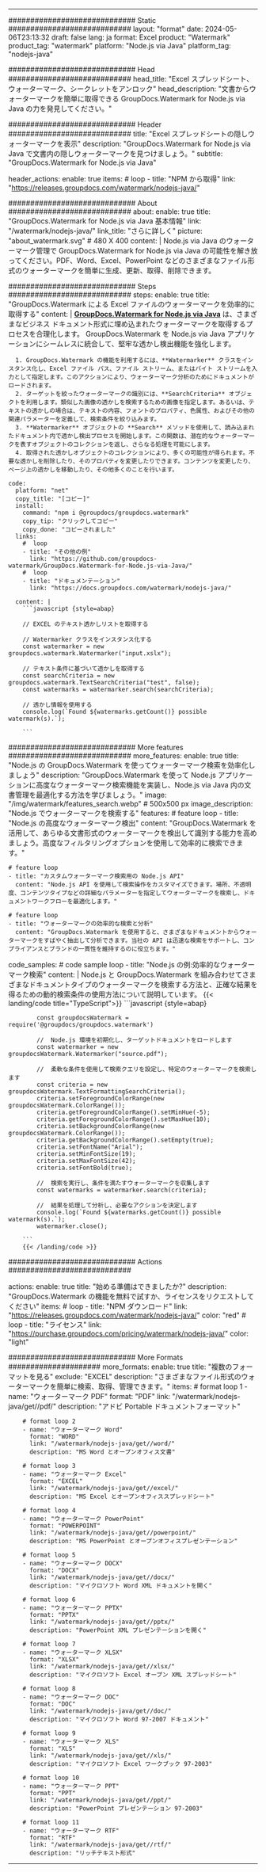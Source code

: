 
---
############################# Static ############################
layout: "format"
date:  2024-05-06T23:13:32
draft: false
lang: ja
format: Excel
product: "Watermark"
product_tag: "watermark"
platform: "Node.js via Java"
platform_tag: "nodejs-java"

############################# Head ############################
head_title: "Excel スプレッドシート、ウォーターマーク、シークレットをアンロック"
head_description: "文書からウォーターマークを簡単に取得できる GroupDocs.Watermark for Node.js via Java の力を発見してください。"

############################# Header ############################
title: "Excel スプレッドシートの隠しウォーターマークを表示" 
description: "GroupDocs.Watermark for Node.js via Java で文書内の隠しウォーターマークを見つけましょう。"
subtitle: "GroupDocs.Watermark for Node.js via Java" 

header_actions:
  enable: true
  items:
    #  loop
    - title: "NPM から取得"
      link: "https://releases.groupdocs.com/watermark/nodejs-java/"
      
############################# About ############################
about:
    enable: true
    title: "GroupDocs.Watermark for Node.js via Java 基本情報"
    link: "/watermark/nodejs-java/"
    link_title: "さらに詳しく"
    picture: "about_watermark.svg" # 480 X 400
    content: |
       Node.js via Java のウォーターマーク管理で GroupDocs.Watermark for Node.js via Java の可能性を解き放ってください。PDF、Word、Excel、PowerPoint などのさまざまなファイル形式のウォーターマークを簡単に生成、更新、取得、削除できます。

############################# Steps ############################
steps:
    enable: true
    title: "GroupDocs.Watermark による Excel ファイルのウォーターマークを効率的に取得する"
    content: |
      **[GroupDocs.Watermark for Node.js via Java](https://products.groupdocs.com/watermark/nodejs-java/)** は、さまざまなビジネス ドキュメント形式に埋め込まれたウォーターマークを取得するプロセスを合理化します。 GroupDocs.Watermark を Node.js via Java アプリケーションにシームレスに統合して、堅牢な透かし検出機能を強化します。
      
      1. GroupDocs.Watermark の機能を利用するには、**Watermarker** クラスをインスタンス化し、Excel ファイル パス、ファイル ストリーム、またはバイト ストリームを入力として指定します。このアクションにより、ウォーターマーク分析のためにドキュメントがロードされます。
      2. ターゲットを絞ったウォーターマークの識別には、**SearchCriteria** オブジェクトを利用します。類似した画像の透かしを検索するための画像を指定します。あるいは、テキストの透かしの場合は、テキストの内容、フォントのプロパティ、色属性、およびその他の関連パラメーターを定義して、検索条件を絞り込みます。
      3. **Watermarker** オブジェクトの **Search** メソッドを使用して、読み込まれたドキュメント内で透かし検出プロセスを開始します。この関数は、潜在的なウォーターマークを表すオブジェクトのコレクションを返し、さらなる処理を可能にします。
      4. 取得された透かしオブジェクトのコレクションにより、多くの可能性が得られます。不要な透かしを削除したり、そのプロパティを変更したりできます。コンテンツを変更したり、ページ上の透かしを移動したり、その他多くのことを行います。
   
    code:
      platform: "net"
      copy_title: "[コピー]"
      install:
        command: "npm i @groupdocs/groupdocs.watermark"
        copy_tip: "クリックしてコピー"
        copy_done: "コピーされました"
      links:
        #  loop
        - title: "その他の例"
          link: "https://github.com/groupdocs-watermark/GroupDocs.Watermark-for-Node.js-via-Java/"
        #  loop
        - title: "ドキュメンテーション"
          link: "https://docs.groupdocs.com/watermark/nodejs-java/"
          
      content: |
        ```javascript {style=abap}

        // EXCEL のテキスト透かしリストを取得する

        // Watermarker クラスをインスタンス化する
        const watermarker = new groupdocs.watermark.Watermarker("input.xslx");
        
        // テキスト条件に基づいて透かしを取得する
        const searchCriteria = new groupdocs.watermark.TextSearchCriteria("test", false);
        const watermarks = watermarker.search(searchCriteria);

        // 透かし情報を使用する
        console.log(`Found ${watermarks.getCount()} possible watermark(s).`);
        
        ```            

############################# More features ############################
more_features:
  enable: true
  title: "Node.js の GroupDocs.Watermark を使ってウォーターマーク検索を効率化しましょう"
  description: "GroupDocs.Watermark を使って Node.js アプリケーションに高度なウォーターマーク検索機能を実装し、Node.js via Java 内の文書管理を最適化する方法を学びましょう。"
  image: "/img/watermark/features_search.webp" # 500x500 px
  image_description: "Node.js でウォーターマークを検索する"
  features:
    # feature loop
    - title: "Node.js の高度なウォーターマーク検出"
      content: "GroupDocs.Watermark を活用して、あらゆる文書形式のウォーターマークを検出して識別する能力を高めましょう。高度なフィルタリングオプションを使用して効率的に検索できます。"

    # feature loop
    - title: "カスタムウォーターマーク検索用の Node.js API"
      content: "Node.js API を使用して検索操作をカスタマイズできます。場所、不透明度、コンテンツタイプなどの詳細なパラメーターを指定してウォーターマークを検索し、ドキュメントワークフローを最適化します。"

    # feature loop
    - title: "ウォーターマークの効率的な検索と分析"
      content: "GroupDocs.Watermark を使用すると、さまざまなドキュメントからウォーターマークをすばやく抽出して分析できます。当社の API は迅速な検索をサポートし、コンプライアンスとブランドの一貫性を維持するのに役立ちます。"
      
  code_samples:
    # code sample loop
    - title: "Node.js の例:効率的なウォーターマーク検索"
      content: |
        Node.js と GroupDocs.Watermark を組み合わせてさまざまなドキュメントタイプのウォーターマークを検索する方法と、正確な結果を得るための動的検索条件の使用方法について説明しています。
        {{< landing/code title="TypeScript">}}
        ```javascript {style=abap}
        
            const groupdocsWatermark = require('@groupdocs/groupdocs.watermark')

            //  Node.js 環境を初期化し、ターゲットドキュメントをロードします
            const watermarker = new groupdocsWatermark.Watermarker("source.pdf");

            //  柔軟な条件を使用して検索クエリを設定し、特定のウォーターマークを検索します
            const criteria = new groupdocsWatermark.TextFormattingSearchCriteria();
            criteria.setForegroundColorRange(new groupdocsWatermark.ColorRange());
            criteria.getForegroundColorRange().setMinHue(-5);
            criteria.getForegroundColorRange().setMaxHue(10);
            criteria.setBackgroundColorRange(new groupdocsWatermark.ColorRange());
            criteria.getBackgroundColorRange().setEmpty(true);
            criteria.setFontName("Arial");
            criteria.setMinFontSize(19);
            criteria.setMaxFontSize(42);
            criteria.setFontBold(true);
  
            //  検索を実行し、条件を満たすウォーターマークを収集します
            const watermarks = watermarker.search(criteria);

            //  結果を処理して分析し、必要なアクションを決定します
            console.log(`Found ${watermarks.getCount()} possible watermark(s).`);
            watermarker.close();

        ```
        {{< /landing/code >}}


############################# Actions ############################

actions:
  enable: true
  title: "始める準備はできましたか?"
  description: "GroupDocs.Watermark の機能を無料で試すか、ライセンスをリクエストしてください"
  items:
    #  loop
    - title: "NPM ダウンロード"
      link: "https://releases.groupdocs.com/watermark/nodejs-java/"
      color: "red"
        #  loop
    - title: "ライセンス"
      link: "https://purchase.groupdocs.com/pricing/watermark/nodejs-java/"
      color: "light"


############################# More Formats #####################
more_formats:
    enable: true
    title: "複数のフォーマットを見る"
    exclude: "EXCEL"
    description: "さまざまなファイル形式のウォーターマークを簡単に検索、取得、管理できます。"
    items: 
        # format loop 1
        - name: "ウォーターマーク PDF"
          format: "PDF"
          link: "/watermark/nodejs-java/get//pdf/"
          description: "アドビ Portable ドキュメントフォーマット"

        # format loop 2
        - name: "ウォーターマーク Word"
          format: "WORD"
          link: "/watermark/nodejs-java/get//word/"
          description: "MS Word とオープンオフィス文書"
          
        # format loop 3
        - name: "ウォーターマーク Excel"
          format: "EXCEL"
          link: "/watermark/nodejs-java/get//excel/"
          description: "MS Excel とオープンオフィススプレッドシート"

        # format loop 4
        - name: "ウォーターマーク PowerPoint"
          format: "POWERPOINT"
          link: "/watermark/nodejs-java/get//powerpoint/"
          description: "MS PowerPoint とオープンオフィスプレゼンテーション"

        # format loop 5
        - name: "ウォーターマーク DOCX"
          format: "DOCX"
          link: "/watermark/nodejs-java/get//docx/"
          description: "マイクロソフト Word XML ドキュメントを開く"
          
        # format loop 6
        - name: "ウォーターマーク PPTX"
          format: "PPTX"
          link: "/watermark/nodejs-java/get//pptx/"
          description: "PowerPoint XML プレゼンテーションを開く"
          
        # format loop 7
        - name: "ウォーターマーク XLSX"
          format: "XLSX"
          link: "/watermark/nodejs-java/get//xlsx/"
          description: "マイクロソフト Excel オープン XML スプレッドシート"

        # format loop 8
        - name: "ウォーターマーク DOC"
          format: "DOC"
          link: "/watermark/nodejs-java/get//doc/"
          description: "マイクロソフト Word 97-2007 ドキュメント"

        # format loop 9
        - name: "ウォーターマーク XLS"
          format: "XLS"
          link: "/watermark/nodejs-java/get//xls/"
          description: "マイクロソフト Excel ワークブック 97-2003"

        # format loop 10
        - name: "ウォーターマーク PPT"
          format: "PPT"
          link: "/watermark/nodejs-java/get//ppt/"
          description: "PowerPoint プレゼンテーション 97-2003"

        # format loop 11
        - name: "ウォーターマーク RTF"
          format: "RTF"
          link: "/watermark/nodejs-java/get//rtf/"
          description: "リッチテキスト形式"

---